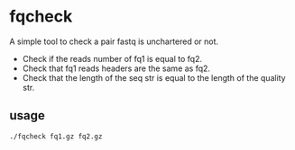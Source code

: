 # fqcheck
A simple tool to check a pair fastq is unchartered or not.  
- Check if the reads number of fq1 is equal to fq2.
- Check that fq1 reads headers are the same as fq2.
- Check that the length of the seq str is equal to the length of the quality str.
## usage
```
./fqcheck fq1.gz fq2.gz
```
